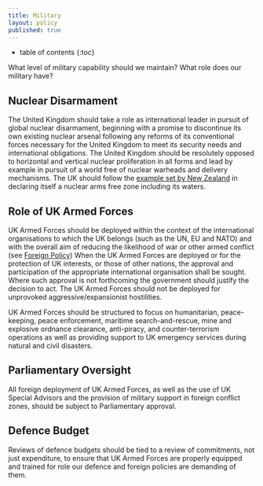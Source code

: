 ```yaml
---
title: Military
layout: policy
published: true
---
```

* table of contents 
{:toc}

What level of military capability should we maintain? What role does our military have?

## Nuclear Disarmament

The United Kingdom should take a role as international leader in pursuit of global nuclear disarmament, beginning with a promise to discontinue its own existing nuclear arsenal following any reforms of its conventional forces necessary for the United Kingdom to meet its security needs and international obligations. The United Kingdom should be resolutely opposed to horizontal and vertical nuclear proliferation in all forms and lead by example in pursuit of a world free of nuclear warheads and delivery mechanisms. The UK should follow the [example set by New Zealand](http://en.wikipedia.org/wiki/New_Zealand%27s_nuclear-free_zone) in declaring itself a nuclear arms free zone including its waters. 



## Role of UK Armed Forces

UK Armed Forces should be deployed within the context of the international organisations to which the UK belongs (such as the UN, EU and NATO) and with the overall aim of reducing the likelihood of war or other armed conflict (see [Foreign Policy](foreign_policy.html))
When the UK Armed Forces are deployed or for the protection of UK interests, or those of other nations, the approval and participation of the appropriate international organisation shall be sought. Where such approval is not forthcoming the government should justify the decision to act.
The UK Armed Forces should not be deployed for unprovoked aggressive/expansionist hostilities.

UK Armed Forces should be structured to focus on humanitarian, peace-keeping, peace enforcement, maritime search-and-rescue, mine and explosive ordnance clearance, anti-piracy, and counter-terrorism operations as well as providing support to UK emergency services during natural and civil disasters.

## Parliamentary Oversight

All foreign deployment of UK Armed Forces, as well as the use of UK Special Advisors and the provision of military support in foreign conflict zones, should be subject to Parliamentary approval.

## Defence Budget

Reviews of defence budgets should be tied to a review of commitments, not just expenditure, to ensure that UK Armed Forces are properly equipped and trained for role our defence and foreign policies are demanding of them.
